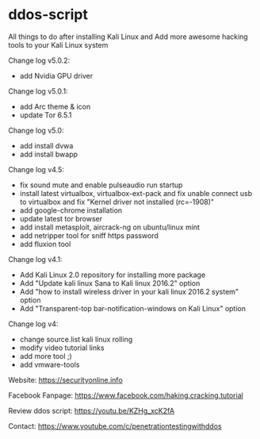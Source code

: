 # ddos-script
All  things to do after installing Kali Linux and Add more awesome hacking tools to your Kali Linux system

Change log v5.0.2:
+ add Nvidia GPU driver

Change log v5.0.1:
+ add Arc theme & icon
+ update Tor 6.5.1

Change log v5.0:
+ add install dvwa
+ add install bwapp

Change log v4.5:
+ fix sound mute and enable pulseaudio run startup
+ install latest virtualbox, virtualbox-ext-pack and fix unable connect usb to virtualbox and fix "Kernel driver not installed (rc=-1908)"
+ add google-chrome installation
+ update latest tor browser
+ add install metasploit, aircrack-ng on ubuntu/linux mint
+ add netripper tool for sniff https password
+ add fluxion tool

Change log v4.1:
+ Add Kali Linux 2.0 repository for installing more package
+ Add "Update kali linux Sana to Kali linux 2016.2" option
+ Add "how to install wireless driver in your kali linux 2016.2 system" option
+ Add "Transparent-top bar-notification-windows on Kali Linux" option


Change log v4:
- change source.list kali linux rolling
- modify video tutorial links
- add more tool ;)
- add vmware-tools

Website: https://securityonline.info

Facebook Fanpage: https://www.facebook.com/haking.cracking.tutorial

Review ddos script: https://youtu.be/KZHg_xcK2fA

Contact: https://www.youtube.com/c/penetrationtestingwithddos
